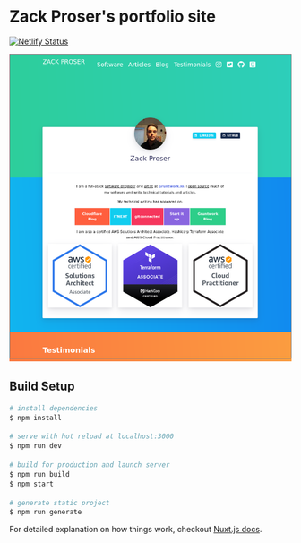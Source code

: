 # Zack Proser's portfolio site

[![Netlify Status](https://api.netlify.com/api/v1/badges/829157fb-72fc-40e9-b710-db7070ed8f7d/deploy-status)](https://app.netlify.com/sites/gifted-albattani-6bea85/deploys)

![Zack Proser's portfolio site](./docs/portfolio.png)

## Build Setup

``` bash
# install dependencies
$ npm install

# serve with hot reload at localhost:3000
$ npm run dev

# build for production and launch server
$ npm run build
$ npm start

# generate static project
$ npm run generate
```

For detailed explanation on how things work, checkout [Nuxt.js docs](https://nuxtjs.org).
